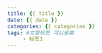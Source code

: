 ```yaml
---
title: {{ title }}
date: {{ date }}
categories: {{ categories }}
tags: #文章标签 可以省略
     - 标签1
---
```

